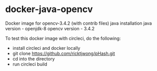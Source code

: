 # docker-java-opencv
Docker image for opencv-3.4.2 (with contrib files) java installation
java version - openjdk-8
opencv version - 3.4.2

To test this docker image with circleci, do the following:
- install circleci and docker locally
- git clone https://github.com/ricktjwong/pHash.git
- cd into the directory
- run circleci build
